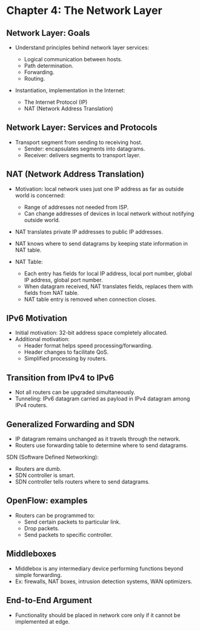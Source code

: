 # Chapter 4: The Network Layer

## Network Layer: Goals
- Understand principles behind network layer services:
  - Logical communication between hosts.
  - Path determination.
  - Forwarding.
  - Routing.

- Instantiation, implementation in the Internet:
  - The Internet Protocol (IP)
  - NAT (Network Address Translation)

## Network Layer: Services and Protocols
- Transport segment from sending to receiving host.
    - Sender: encapsulates segments into datagrams.
    - Receiver: delivers segments to transport layer.

## NAT (Network Address Translation)
- Motivation: local network uses just one IP address as far as outside world is concerned:
  - Range of addresses not needed from ISP.
  - Can change addresses of devices in local network without notifying outside world.

- NAT translates private IP addresses to public IP addresses. 
- NAT knows where to send datagrams by keeping state information in NAT table.
- NAT Table: 
  - Each entry has fields for local IP address, local port number, global IP address, global port number.
  - When datagram received, NAT translates fields, replaces them with fields from NAT table.
  - NAT table entry is removed when connection closes.

## IPv6 Motivation
- Initial motivation: 32-bit address space completely allocated.
- Additional motivation:
  - Header format helps speed processing/forwarding.
  - Header changes to facilitate QoS.
  - Simplified processing by routers.

## Transition from IPv4 to IPv6
- Not all routers can be upgraded simultaneously.
- Tunneling: IPv6 datagram carried as payload in IPv4 datagram among IPv4 routers.

## Generalized Forwarding and SDN
- IP datagram remains unchanged as it travels through the network.
- Routers use forwarding table to determine where to send datagrams.

SDN (Software Defined Networking):
- Routers are dumb.
- SDN controller is smart.
- SDN controller tells routers where to send datagrams.

## OpenFlow: examples
- Routers can be programmed to:
  - Send certain packets to particular link.
  - Drop packets.
  - Send packets to specific controller.

## Middleboxes
- Middlebox is any intermediary device performing functions beyond simple forwarding.
- Ex: firewalls, NAT boxes, intrusion detection systems, WAN optimizers.

## End-to-End Argument
- Functionality should be placed in network core only if it cannot be implemented at edge.